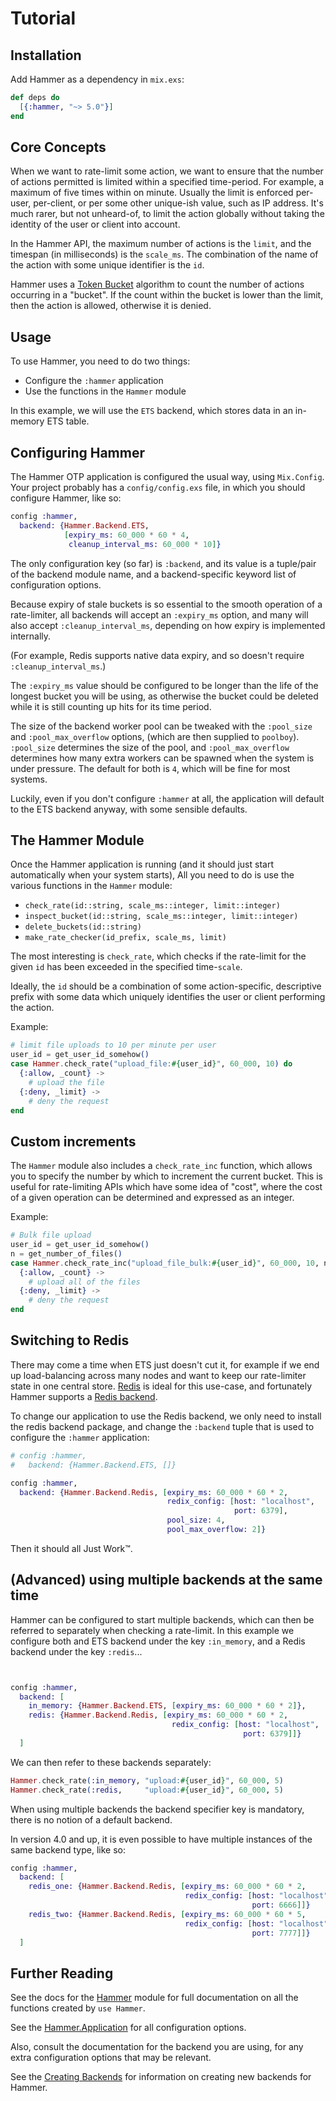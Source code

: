 # Tutorial


## Installation

Add Hammer as a dependency in `mix.exs`:

```elixir
def deps do
  [{:hammer, "~> 5.0"}]
end
```


## Core Concepts

When we want to rate-limit some action, we want to ensure that the number of
actions permitted is limited within a specified time-period. For example, a
maximum of five times within on minute. Usually the limit is enforced per-user,
per-client, or per some other unique-ish value, such as IP address. It's much
rarer, but not unheard-of, to limit the action globally without taking the
identity of the user or client into account.

In the Hammer API, the maximum number of actions is the `limit`, and the
timespan (in milliseconds) is the `scale_ms`. The combination of the name of the
action with some unique identifier is the `id`.

Hammer uses a [Token Bucket](https://en.wikipedia.org/wiki/Token_bucket)
algorithm to count the number of actions occurring in a "bucket". If the count
within the bucket is lower than the limit, then the action is allowed, otherwise
it is denied.


## Usage

To use Hammer, you need to do two things:

- Configure the `:hammer` application
- Use the functions in the `Hammer` module

In this example, we will use the `ETS` backend, which stores data in an
in-memory ETS table.


## Configuring Hammer

The Hammer OTP application is configured the usual way, using `Mix.Config`.
Your project probably has a `config/config.exs` file, in which you should
configure Hammer, like so:

```elixir
config :hammer,
  backend: {Hammer.Backend.ETS,
            [expiry_ms: 60_000 * 60 * 4,
             cleanup_interval_ms: 60_000 * 10]}
```

The only configuration key (so far) is `:backend`, and its value is a tuple/pair
of the backend module name, and a backend-specific keyword list of configuration
options.

Because expiry of stale buckets is so essential to the smooth operation of a
rate-limiter, all backends will accept an `:expiry_ms` option, and many will
also accept `:cleanup_interval_ms`, depending on how expiry is implemented
internally.

(For example, Redis supports native data expiry, and so doesn't require
`:cleanup_interval_ms`.)

The `:expiry_ms` value should be configured to be longer than the life of the
longest bucket you will be using, as otherwise the bucket could be deleted while
it is still counting up hits for its time period.

The size of the backend worker pool can be tweaked with the `:pool_size` and
`:pool_max_overflow` options, (which are then supplied to `poolboy`). `:pool_size`
determines the size of the pool, and `:pool_max_overflow` determines how many extra
workers can be spawned when the system is under pressure. The default for both is `4`,
which will be fine for most systems.

Luckily, even if you don't configure `:hammer` at all, the application will
default to the ETS backend anyway, with some sensible defaults.


## The Hammer Module

Once the Hammer application is running (and it should just start automatically
when your system starts), All you need to do is use the various functions in the
`Hammer` module:

- `check_rate(id::string, scale_ms::integer, limit::integer)`
- `inspect_bucket(id::string, scale_ms::integer, limit::integer)`
- `delete_buckets(id::string)`
- `make_rate_checker(id_prefix, scale_ms, limit)`

The most interesting is `check_rate`, which checks if the rate-limit for the
given `id` has been exceeded in the specified time-`scale`.

Ideally, the `id` should be a combination of some action-specific, descriptive
prefix with some data which uniquely identifies the user or client performing
the action.

Example:

```elixir
# limit file uploads to 10 per minute per user
user_id = get_user_id_somehow()
case Hammer.check_rate("upload_file:#{user_id}", 60_000, 10) do
  {:allow, _count} ->
    # upload the file
  {:deny, _limit} ->
    # deny the request
end
```


## Custom increments

The `Hammer` module also includes  a `check_rate_inc` function, which allows you
to specify the number by which to increment the current bucket. This is useful
for rate-limiting APIs which have some idea of "cost", where the cost of a given
operation can be determined and expressed as an integer.

Example:

```elixir
# Bulk file upload
user_id = get_user_id_somehow()
n = get_number_of_files()
case Hammer.check_rate_inc("upload_file_bulk:#{user_id}", 60_000, 10, n) do
  {:allow, _count} ->
    # upload all of the files
  {:deny, _limit} ->
    # deny the request
end
```


## Switching to Redis

There may come a time when ETS just doesn't cut it, for example if we end up
load-balancing across many nodes and want to keep our rate-limiter state in one
central store. [Redis](https://redis.io) is ideal for this use-case, and
fortunately Hammer supports
a [Redis backend](https://github.com/ExHammer/hammer-backend-redis).

To change our application to use the Redis backend, we only need to install the
redis backend package, and change the `:backend` tuple that is used to configure
the `:hammer` application:

```elixir
# config :hammer,
#   backend: {Hammer.Backend.ETS, []}

config :hammer,
  backend: {Hammer.Backend.Redis, [expiry_ms: 60_000 * 60 * 2,
                                   redix_config: [host: "localhost",
                                                  port: 6379],
                                   pool_size: 4,
                                   pool_max_overflow: 2]}
```

Then it should all Just Work™.


## (Advanced) using multiple backends at the same time

Hammer can be configured to start multiple backends, which can then be referred
to separately when checking a rate-limit. In this example we configure both and
ETS backend under the key `:in_memory`, and a Redis backend under the key
`:redis`...

```elixir


config :hammer,
  backend: [
    in_memory: {Hammer.Backend.ETS, [expiry_ms: 60_000 * 60 * 2]},
    redis: {Hammer.Backend.Redis, [expiry_ms: 60_000 * 60 * 2,
                                    redix_config: [host: "localhost",
                                                    port: 6379]]}
  ]
```

We can then refer to these backends separately:

```elixir
Hammer.check_rate(:in_memory, "upload:#{user_id}", 60_000, 5)
Hammer.check_rate(:redis,     "upload:#{user_id}", 60_000, 5)
```

When using multiple backends the backend specifier key is mandatory, there is no
notion of a default backend.

In version 4.0 and up, it is even possible to have multiple instances of the same
backend type, like so:

```elixir
config :hammer,
  backend: [
    redis_one: {Hammer.Backend.Redis, [expiry_ms: 60_000 * 60 * 2,
                                       redix_config: [host: "localhost",
                                                      port: 6666]]}
    redis_two: {Hammer.Backend.Redis, [expiry_ms: 60_000 * 60 * 5,
                                       redix_config: [host: "localhost",
                                                      port: 7777]]}
  ]
```


## Further Reading

See the docs for the [Hammer](/hammer/Hammer.html) module for full documentation
on all the functions created by `use Hammer`.

See the [Hammer.Application](/hammer/Hammer.Application.html) for all
configuration options.

Also, consult the documentation for the backend you are using, for any extra
configuration options that may be relevant.

See the [Creating Backends](/hammer/creatingbackends.html) for information on
creating new backends for Hammer.
